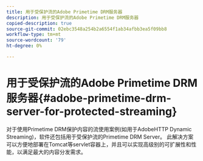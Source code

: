 ```yaml
---
title: 用于受保护流的Adobe Primetime DRM服务器
description: 用于受保护流的Adobe Primetime DRM服务器
copied-description: true
source-git-commit: 02ebc3548a254b2a6554f1ab34afbb3ea5f09bb8
workflow-type: tm+mt
source-wordcount: '79'
ht-degree: 0%

---
```


# 用于受保护流的Adobe Primetime DRM服务器{#adobe-primetime-drm-server-for-protected-streaming}

对于使用Primetime DRM保护内容的流使用案例(如用于AdobeHTTP Dynamic Streaming)，软件还包括用于受保护流的Primetime DRM Server。 此解决方案可以方便地部署在Tomcat等servlet容器上，并且可以实现高级别的可扩展性和性能，以满足最大的内容分发需求。
